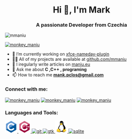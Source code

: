 <h1 align="center">Hi 👋, I'm Mark</h1>
<h3 align="center">A passionate Developer from Czechia</h3>
<p align="left"> <img src="https://komarev.com/ghpvc/?username=mmaniu&label=Profile%20views&color=0e75b6&style=flat" alt="mmaniu" /> </p>


<p align="left"> <a href="https://twitter.com/monkey_maniu" target="blank"><img src="https://img.shields.io/twitter/follow/monkey_maniu?logo=twitter&style=for-the-badge" alt="monkey_maniu" /></a> </p>

- 🔭 I’m currently working on [xfce-nameday-plugin](https://github.com/xfce-nameday-plugin)
- 👨‍💻 All of my projects are available at [github.com/mmaniu](https://github.com/mmaniu)
- 📝 I iregularly write articles on [maniu.eu](https://maniu.eu)
- 💬 Ask me about **C ,C++ , programing**
- 📫 How to reach me **mank.pclos@gmail.com**

<h3 align="left">Connect with me:</h3>
<p align="left">
<a href="https://dev.to/monkey_maniu" target="blank"><img align="center" src="https://cdn.jsdelivr.net/npm/simple-icons@3.0.1/icons/dev-dot-to.svg" alt="monkey_maniu" height="30" width="40" /></a>
<a href="https://twitter.com/monkey_maniu" target="blank"><img align="center" src="https://raw.githubusercontent.com/rahuldkjain/github-profile-readme-generator/master/src/images/icons/Social/twitter.svg" alt="monkey_maniu" height="30" width="40" /></a>
<a href="https://instagram.com/monkey_maniu" target="blank"><img align="center" src="https://raw.githubusercontent.com/rahuldkjain/github-profile-readme-generator/master/src/images/icons/Social/instagram.svg" alt="monkey_maniu" height="30" width="40" /></a>
</p>

<h3 align="left">Languages and Tools:</h3>
<p align="left"> <a href="https://www.cprogramming.com/" target="_blank"> <img src="https://raw.githubusercontent.com/devicons/devicon/master/icons/c/c-original.svg" alt="c" width="40" height="40"/> </a> <a href="https://www.w3schools.com/cpp/" target="_blank"> <img src="https://raw.githubusercontent.com/devicons/devicon/master/icons/cplusplus/cplusplus-original.svg" alt="cplusplus" width="40" height="40"/> </a> <a href="https://git-scm.com/" target="_blank"> <img src="https://www.vectorlogo.zone/logos/git-scm/git-scm-icon.svg" alt="git" width="40" height="40"/> </a> <a href="https://www.gtk.org/" target="_blank"> <img src="https://upload.wikimedia.org/wikipedia/commons/7/71/GTK_logo.svg" alt="gtk" width="40" height="40"/> </a> <a href="https://www.linux.org/" target="_blank"> <img src="https://raw.githubusercontent.com/devicons/devicon/master/icons/linux/linux-original.svg" alt="linux" width="40" height="40"/> </a> <a href="https://www.sqlite.org/" target="_blank"> <img src="https://www.vectorlogo.zone/logos/sqlite/sqlite-icon.svg" alt="sqlite" width="40" height="40"/> </a> </p>


<!---
mmaniu/mmaniu is a ✨ special ✨ repository because its `README.md` (this file) appears on your GitHub profile.
You can click the Preview link to take a look at your changes.
--->
